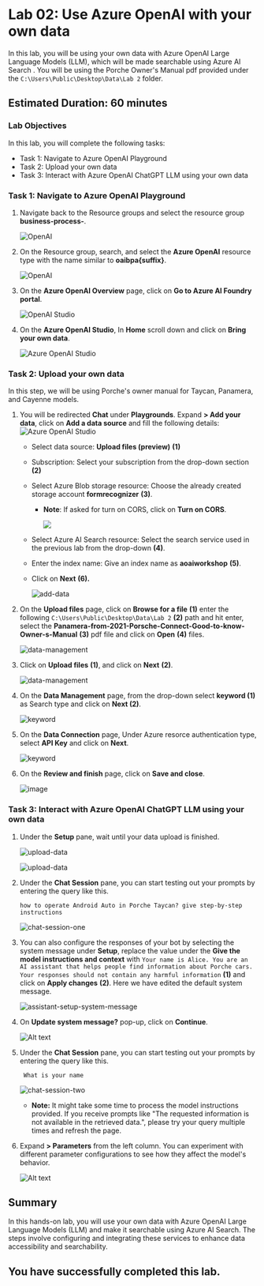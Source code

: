 # Lab 02: Use Azure OpenAI with your own data

In this lab, you will be using your own data with Azure OpenAI Large Language Models (LLM), which will be made searchable using Azure AI Search . You will be using the Porche Owner's Manual pdf provided under the `C:\Users\Public\Desktop\Data\Lab 2` folder.

## Estimated Duration: 60 minutes

### Lab Objectives

In this lab, you will complete the following tasks:

* Task 1: Navigate to Azure OpenAI Playground
* Task 2: Upload your own data
* Task 3: Interact with Azure OpenAI ChatGPT LLM using your own data

### Task 1: Navigate to Azure OpenAI Playground

1. Navigate back to the Resource groups and select the resource group **business-process-<inject key="Deployment ID" enableCopy="false"/>**.

   ![OpenAI](images/rgg.png)

2. On the Resource group, search, and select the **Azure OpenAI** resource type with the name similar to **oaibpa{suffix}**.

   ![OpenAI](images/pg3-task1-2.png)

3. On the **Azure OpenAI Overview** page, click on **Go to Azure AI Foundry portal**.

   ![OpenAI Studio](images/E2-T1-S3.png)

4. On the **Azure OpenAI Studio**, In **Home** scroll down and click on **Bring your own data**.

   ![Azure OpenAI Studio](images/pg3-task1-4.png)

### Task 2: Upload your own data

In this step, we will be using Porche's owner manual for Taycan, Panamera, and Cayenne models.

1. You will be redirected **Chat** under **Playgrounds**. Expand  **> Add your data**, click on **Add a data source** and fill the following details: 
   ![Azure OpenAI Studio](images/pg3-task2-1.png)
    
    - Select data source: **Upload files (preview)** **(1)**

    - Subscription: Select your subscription from the drop-down section **(2)**

    - Select Azure Blob storage resource: Choose the already created storage account **formrecognizer<inject key="Deployment ID">** **(3)**. 
      
      - **Note**: If asked for turn on CORS, click on **Turn on CORS**.

         ![](images/cors.png)

    - Select Azure AI Search  resource: Select the search service used in the previous lab from the drop-down **(4)**.

    - Enter the index name: Give an index name as **aoaiworkshop** **(5)**.
    - Click on **Next** **(6).**

      ![add-data](images/uploadfiles.png) 

2. On the **Upload files** page, click on **Browse for a file** **(1)** enter the following `C:\Users\Public\Desktop\Data\Lab 2` **(2)** path and hit enter, select the **Panamera-from-2021-Porsche-Connect-Good-to-know-Owner-s-Manual** **(3)** pdf  file and click on **Open** **(4)** files.

   ![data-management](images/data-management.png)

3. Click on **Upload files** **(1)**, and click on **Next** **(2)**.

   ![data-management](images/data-management-upload.png)

4. On the **Data Management** page, from the drop-down select **keyword (1)** as Search type and click on **Next (2)**.

   ![keyword](images/uploadfiles1.png)

5. On the **Data Connection** page, Under Azure resorce authentication type, select **API Key** and click on **Next**.

   ![keyword](images/E2-T2-S5.png)

6. On the **Review and finish** page, click on **Save and close**.

   ![image](https://github.com/user-attachments/assets/57bfec0e-a3e6-4791-af51-cceb44003c51)


### Task 3: Interact with Azure OpenAI ChatGPT LLM using your own data

1. Under the **Setup** pane, wait until your data upload is finished.

   ![upload-data](images/pg3-task3-1.png)

   ![upload-data](images/pg3-task3-1.1.png)

2. Under the **Chat Session** pane, you can start testing out your prompts by entering the query like this.

    ```
    how to operate Android Auto in Porche Taycan? give step-by-step instructions
    ```

      ![chat-session-one](images/pg3-task3-2.png)

3. You can also configure the responses of your bot by selecting the system message under **Setup**, replace the value under the **Give the model instructions and context**
 with `Your name is Alice. You are an AI assistant that helps people find information about Porche cars. Your responses should not contain any harmful information` **(1)** and click on **Apply changes** **(2)**. Here we have edited the default system message.

   ![assistant-setup-system-message](images/pg3-task3-3.png)

4. On **Update system message?** pop-up, click on **Continue**.

   ![Alt text](images/pg3-task3-4.png)

5. Under the **Chat Session** pane, you can start testing out your prompts by entering the query like this.

    ```
     What is your name
    ```
   
    ![chat-session-two](images/pg3-task3-5.png)

    - **Note:** It might take some time to process the model instructions provided. If you receive prompts like "The requested information is not available in the retrieved data.", please try your query multiple times and refresh the page.

6. Expand **> Parameters** from the left column. You can experiment with different parameter configurations to see how they affect the model's behavior.

    ![Alt text](images/E2-T2-S6.png)

## Summary 

In this hands-on lab, you will use your own data with Azure OpenAI Large Language Models (LLM) and make it searchable using Azure AI Search. The steps involve configuring and integrating these services to enhance data accessibility and searchability.

## You have successfully completed this lab.

